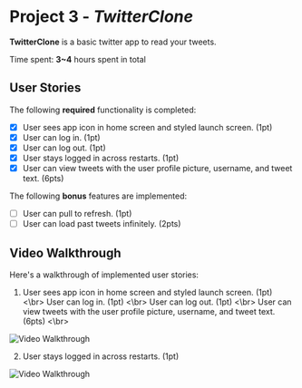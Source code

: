 # Project 3 - *TwitterClone*

**TwitterClone** is a basic twitter app to read your tweets.

Time spent: **3~4** hours spent in total

## User Stories

The following **required** functionality is completed:

- [x] User sees app icon in home screen and styled launch screen. (1pt)
- [x] User can log in. (1pt)
- [x] User can log out. (1pt)
- [x] User stays logged in across restarts. (1pt)
- [x] User can view tweets with the user profile picture, username, and tweet text. (6pts)

The following **bonus** features are implemented:

- [ ] User can pull to refresh. (1pt)
- [ ] User can load past tweets infinitely. (2pts)

## Video Walkthrough

Here's a walkthrough of implemented user stories:

1. User sees app icon in home screen and styled launch screen. (1pt) <\br>
User can log in. (1pt) <\br>
User can log out. (1pt) <\br>
User can view tweets with the user profile picture, username, and tweet text. (6pts) <\br>

<img src='http://g.recordit.co/QBRRtE31Ne.gif' title='Video Walkthrough1' width='' alt='Video Walkthrough' />

2. User stays logged in across restarts. (1pt)

<img src='http://g.recordit.co/ty3sFKpOIu.gif' title='Video Walkthrough2' width='' alt='Video Walkthrough' />

